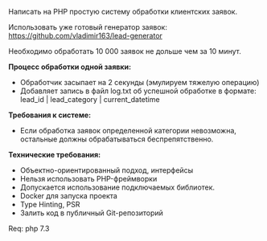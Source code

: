 Написать на PHP простую систему обработки клиентских заявок.

Использовать уже готовый генератор заявок:
https://github.com/vladimir163/lead-generator

Необходимо обработать 10 000 заявок не дольше чем за 10 минут.

<b>Процесс обработки одной заявки:</b>
<ul>
<li>Обработчик засыпает на 2 секунды (эмулируем тяжелую операцию)</li>
<li>Добавляет запись в файл log.txt об успешной обработке в формате:<br />
lead_id | lead_category | current_datetime</li>
</ul>

<b>Требования к системе:</b>
<ul>
<li>Если обработка заявок определенной категории невозможна, остальные должны обрабатываться беспрепятственно.</li>
</ul>


<b>Технические требования:</b>
<ul>
<li>Объектно-ориентированный подход, интерфейсы</li>
<li>Нельзя использовать PHP-фреймворки</li>
<li>Допускается использование подключаемых библиотек.</li>
<li>Docker для запуска проекта</li>
<li>Type Hinting, PSR</li>
<li>Залить код в публичный Git-репозиторий</li>
</ul>


Req:
php 7.3